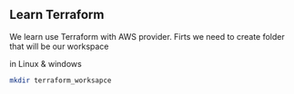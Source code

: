 ## Learn Terraform


We learn use Terraform with AWS provider.
Firts we need to create folder that will be our workspace

in Linux & windows
```bash
mkdir terraform_worksapce
```
